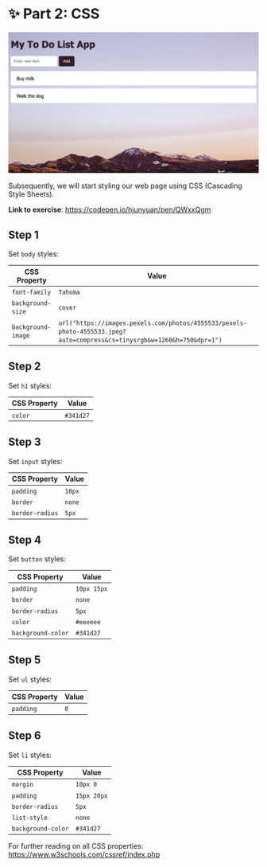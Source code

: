 # ✨ Part 2: CSS

![Screenshot of completed CSS](/screenshots/completed-sample.png)

Subsequently, we will start styling our web page using CSS (Cascading Style Sheets).

**Link to exercise**: <a href="https://codepen.io/hjunyuan/pen/QWxxQgm" target="_blank">https://codepen.io/hjunyuan/pen/QWxxQgm</a>

## Step 1

Set `body` styles:

| CSS Property       | Value                                                                                                                    |
| ------------------ | ------------------------------------------------------------------------------------------------------------------------ |
| `font-family`      | `Tahoma`                                                                                                                 |
| `background-size`  | `cover`                                                                                                                  |
| `background-image` | `url("https://images.pexels.com/photos/4555533/pexels-photo-4555533.jpeg?auto=compress&cs=tinysrgb&w=1260&h=750&dpr=1")` |

## Step 2

Set `h1` styles:

| CSS Property | Value     |
| ------------ | --------- |
| `color`      | `#341d27` |

## Step 3

Set `input` styles:

| CSS Property    | Value  |
| --------------- | ------ |
| `padding`       | `10px` |
| `border`        | `none` |
| `border-radius` | `5px`  |

## Step 4

Set `button` styles:

| CSS Property       | Value       |
| ------------------ | ----------- |
| `padding`          | `10px 15px` |
| `border`           | `none`      |
| `border-radius`    | `5px`       |
| `color`            | `#eeeeee`   |
| `background-color` | `#341d27`   |

## Step 5

Set `ul` styles:

| CSS Property | Value |
| ------------ | ----- |
| `padding`    | `0`   |

## Step 6

Set `li` styles:

| CSS Property       | Value       |
| ------------------ | ----------- |
| `margin`           | `10px 0`    |
| `padding`          | `15px 20px` |
| `border-radius`    | `5px`       |
| `list-style`       | `none`      |
| `background-color` | `#341d27`   |

For further reading on all CSS properties: <a href="https://www.w3schools.com/cssref/index.php" target="_blank">https://www.w3schools.com/cssref/index.php</a>
